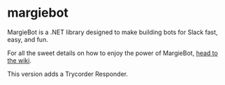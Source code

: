 # margiebot
MargieBot is a .NET library designed to make building bots for Slack fast, easy, and fun.

For all the sweet details on how to enjoy the power of MargieBot, [head to the wiki](https://github.com/jammerware/margiebot/wiki).

This version adds a Trycorder Responder.
